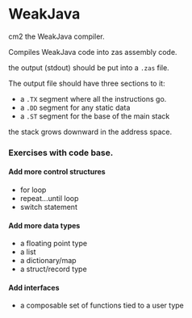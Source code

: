 # WeakJava

cm2 the WeakJava compiler.

Compiles WeakJava code into zas assembly code.

the output (stdout) should be put into a `.zas` file.

The output file should have three sections to it:

- a `.TX` segment where all the instructions go.
- a `.DD` segment for any static data
- a `.ST` segment for the base of the main stack

the stack grows downward in the address space.


### Exercises with code base.

#### Add more control structures

- for loop
- repeat...until loop
- switch statement

#### Add more data types

- a floating point type
- a list
- a dictionary/map
- a struct/record type

#### Add interfaces

- a composable set of functions tied to a user type

